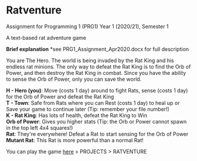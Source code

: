 # Ratventure

Assignment for 
Programming 1 (PRG1) 
Year 1 (2020/21), Semester 1  

A text-based rat adventure game  

**Brief explanation** *see PRG1_Assignment_Apr2020.docx for full description  

You are The Hero. The world is being invaded by the Rat King and his endless rat minions. The only way to defeat the Rat King is to find the Orb of Power, and then destroy the Rat King in combat. Since you have the ability to sense the Orb of Power, only you can save the world.  

**H - Hero (you)**: Move (costs 1 day) around to fight Rats, sense (costs 1 day) for the Orb of Power and defeat the Rat King  
**T - Town**: Safe from Rats where you can Rest (costs 1 day) to heal up or Save your game to continue later (Tip: remember your file number!)  
**K - Rat King**: Has lots of health, defeat the Rat King to Win  
**Orb of Power**: Gives you higher stats (Tip: the Orb or Power cannot spawn in the top left 4x4 squares!)  
**Rat**: They're everywhere! Defeat a Rat to start sensing for the Orb of Power  
**Mutant Rat**: This Rat is more powerful than a normal Rat!  

You can play the game [here](https://gmthj.github.io/portfolio/) > PROJECTS > RATVENTURE

